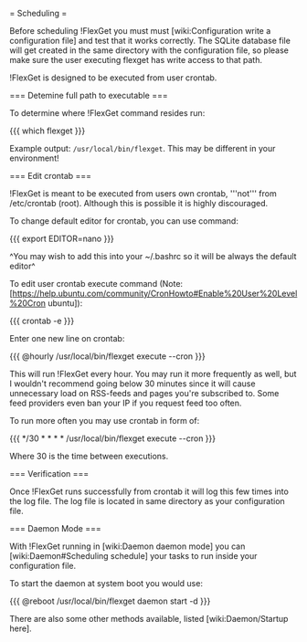 = Scheduling =

Before scheduling !FlexGet you must must [wiki:Configuration write a configuration file] and test that it works correctly.  The SQLite database file will get created in the same directory with the configuration file, so please make sure the user executing flexget has write access to that path.

!FlexGet is designed to be executed from user crontab.

=== Detemine full path to executable ===

To determine where !FlexGet command resides run:

{{{
which flexget
}}}

Example output: `/usr/local/bin/flexget`. This may be different in your environment!

=== Edit crontab ===

!FlexGet is meant to be executed from users own crontab, '''not''' from /etc/crontab (root). Although this is possible it is highly discouraged.

To change default editor for crontab, you can use command:

{{{
export EDITOR=nano
}}}

^You may wish to add this into your ~/.bashrc so it will be always the default editor^

To edit user crontab execute command (Note: [https://help.ubuntu.com/community/CronHowto#Enable%20User%20Level%20Cron ubuntu]):

{{{
crontab -e
}}}

Enter one new line on crontab:

{{{
@hourly /usr/local/bin/flexget execute --cron
}}}

This will run !FlexGet every hour. You may run it more frequently as well, but I wouldn't recommend going below 30 minutes since it will cause unnecessary load on RSS-feeds and pages you're subscribed to. Some feed providers even ban your IP if you request feed too often.

To run more often you may use crontab in form of:

{{{
*/30 * * * * /usr/local/bin/flexget execute --cron
}}}

Where 30 is the time between executions.

=== Verification ===

Once !FlexGet runs successfully from crontab it will log this few times into the log file. The log file is located in same directory as your configuration file.

=== Daemon Mode ===

With !FlexGet running in [wiki:Daemon daemon mode] you can [wiki:Daemon#Scheduling schedule] your tasks to run inside your configuration file.

To start the daemon at system boot you would use:

{{{
@reboot /usr/local/bin/flexget daemon start -d
}}}

There are also some other methods available, listed [wiki:Daemon/Startup here].